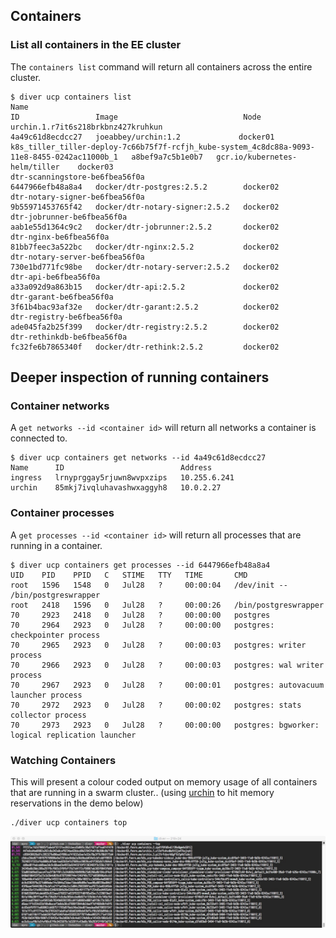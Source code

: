 ## Containers

### List all containers in the EE cluster

The `containers list` command will return all containers across the entire cluster.

```
$ diver ucp containers list
Name                                                                                           ID                 Image                            Node
urchin.1.r7it6s218brkbnz427kruhkun                                                             4a49c61d8ecdcc27   joeabbey/urchin:1.2             docker01
k8s_tiller_tiller-deploy-7c66b75f7f-rcfjh_kube-system_4c8dc88a-9093-11e8-8455-0242ac11000b_1   a8bef9a7c5b1e0b7   gcr.io/kubernetes-helm/tiller    docker03
dtr-scanningstore-be6fbea56f0a                                                                 6447966efb48a8a4   docker/dtr-postgres:2.5.2        docker02
dtr-notary-signer-be6fbea56f0a                                                                 9b55971453765f42   docker/dtr-notary-signer:2.5.2   docker02
dtr-jobrunner-be6fbea56f0a                                                                     aab1e55d1364c9c2   docker/dtr-jobrunner:2.5.2       docker02
dtr-nginx-be6fbea56f0a                                                                         81bb7feec3a522bc   docker/dtr-nginx:2.5.2           docker02
dtr-notary-server-be6fbea56f0a                                                                 730e1bd771fc98be   docker/dtr-notary-server:2.5.2   docker02
dtr-api-be6fbea56f0a                                                                           a33a092d9a863b15   docker/dtr-api:2.5.2             docker02
dtr-garant-be6fbea56f0a                                                                        3f61b4bac93af32e   docker/dtr-garant:2.5.2          docker02
dtr-registry-be6fbea56f0a                                                                      ade045fa2b25f399   docker/dtr-registry:2.5.2        docker02
dtr-rethinkdb-be6fbea56f0a                                                                     fc32fe6b7865340f   docker/dtr-rethink:2.5.2         docker02
```
## Deeper inspection of running containers

### Container networks

A `get networks --id <container id>` will return all networks a container is connected to. 

```
$ diver ucp containers get networks --id 4a49c61d8ecdcc27
Name      ID                          Address
ingress   lrnyprggay5rjuwn8wvpxzips   10.255.6.241
urchin    85mkj7ivqluhavashwxaggyh8   10.0.2.27
```

### Container processes

A `get processes --id <container id>` will return all processes that are running in a container.

```
$ diver ucp containers get processes --id 6447966efb48a8a4
UID    PID    PPID   C   STIME   TTY   TIME       CMD                                                
root   1596   1548   0   Jul28   ?     00:00:04   /dev/init -- /bin/postgreswrapper                  
root   2418   1596   0   Jul28   ?     00:00:26   /bin/postgreswrapper                               
70     2923   2418   0   Jul28   ?     00:00:00   postgres                                           
70     2964   2923   0   Jul28   ?     00:00:00   postgres: checkpointer process                     
70     2965   2923   0   Jul28   ?     00:00:03   postgres: writer process                           
70     2966   2923   0   Jul28   ?     00:00:03   postgres: wal writer process                       
70     2967   2923   0   Jul28   ?     00:00:01   postgres: autovacuum launcher process              
70     2972   2923   0   Jul28   ?     00:00:02   postgres: stats collector process                  
70     2973   2923   0   Jul28   ?     00:00:00   postgres: bgworker: logical replication launcher   
```

### Watching Containers

This will present a colour coded output on memory usage of all containers that are running in a swarm cluster.. (using [urchin](http://github.com/joeabbey/urchin) to hit memory reservations in the demo below)


```
./diver ucp containers top
```

![](container-top.jpg)
